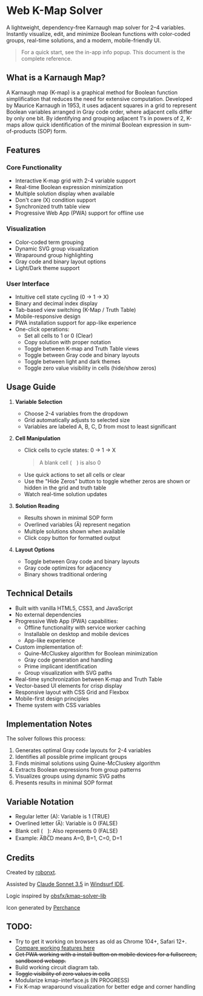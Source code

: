 # Web K-Map Solver
A lightweight, dependency-free Karnaugh map solver for 2–4 variables. Instantly visualize, edit, and minimize Boolean functions with color-coded groups, real-time solutions, and a modern, mobile-friendly UI.

> For a quick start, see the in-app info popup. This document is the complete reference.


## What is a Karnaugh Map?
A Karnaugh map (K-map) is a graphical method for Boolean function simplification that reduces the need for extensive computation. Developed by Maurice Karnaugh in 1953, it uses adjacent squares in a grid to represent Boolean variables arranged in Gray code order, where adjacent cells differ by only one bit. By identifying and grouping adjacent 1's in powers of 2, K-maps allow quick identification of the minimal Boolean expression in sum-of-products (SOP) form.


## Features

### Core Functionality
- Interactive K-map grid with 2-4 variable support
- Real-time Boolean expression minimization
- Multiple solution display when available
- Don't care (X) condition support
- Synchronized truth table view
- Progressive Web App (PWA) support for offline use

### Visualization
- Color-coded term grouping
- Dynamic SVG group visualization
- Wraparound group highlighting
- Gray code and binary layout options
- Light/Dark theme support

### User Interface
- Intuitive cell state cycling (0 → 1 → X)
- Binary and decimal index display
- Tab-based view switching (K-Map / Truth Table)
- Mobile-responsive design
- PWA installation support for app-like experience
- One-click operations:
  - Set all cells to 1 or 0 (Clear)
  - Copy solution with proper notation
  - Toggle between K-map and Truth Table views
  - Toggle between Gray code and binary layouts
  - Toggle between light and dark themes
  - Toggle zero value visibility in cells (hide/show zeros)


## Usage Guide
1. **Variable Selection**
   - Choose 2-4 variables from the dropdown
   - Grid automatically adjusts to selected size
   - Variables are labeled A, B, C, D from most to least significant

2. **Cell Manipulation**
   - Click cells to cycle states: 0 → 1 → X
      > A blank cell (ㅤ) is also 0
   - Use quick actions to set all cells or clear
   - Use the "Hide Zeros" button to toggle whether zeros are shown or hidden in the grid and truth table
   - Watch real-time solution updates

3. **Solution Reading**
   - Results shown in minimal SOP form
   - Overlined variables (A̅) represent negation
   - Multiple solutions shown when available
   - Click copy button for formatted output

4. **Layout Options**
   - Toggle between Gray code and binary layouts
   - Gray code optimizes for adjacency
   - Binary shows traditional ordering


## Technical Details
- Built with vanilla HTML5, CSS3, and JavaScript
- No external dependencies
- Progressive Web App (PWA) capabilities:
  - Offline functionality with service worker caching
  - Installable on desktop and mobile devices
  - App-like experience 
- Custom implementation of:
  - Quine-McCluskey algorithm for Boolean minimization
  - Gray code generation and handling
  - Prime implicant identification
  - Group visualization with SVG paths
- Real-time synchronization between K-map and Truth Table
- Vector-based UI elements for crisp display
- Responsive layout with CSS Grid and Flexbox
- Mobile-first design principles
- Theme system with CSS variables


## Implementation Notes
The solver follows this process:
1. Generates optimal Gray code layouts for 2-4 variables
2. Identifies all possible prime implicant groups
3. Finds minimal solutions using Quine-McCluskey algorithm
4. Extracts Boolean expressions from group patterns
5. Visualizes groups using dynamic SVG paths
6. Presents results in minimal SOP format


## Variable Notation
- Regular letter (A): Variable is 1 (TRUE)
- Overlined letter (A̅): Variable is 0 (FALSE)
- Blank cell (ㅤ): Also represents 0 (FALSE)
- Example: A̅BC̅D means A=0, B=1, C=0, D=1


## Credits
Created by [robonxt](https://github.com/robonxt).

Assisted by [Claude Sonnet 3.5](https://www.anthropic.com) in [Windsurf IDE](https://www.windsurf.ai/).

Logic inspired by [obsfx/kmap-solver-lib](https://github.com/obsfx/kmap-solver-lib)

Icon generated by [Perchance](https://perchance.org/ai-icon-generator)


## TODO:
- Try to get it working on browsers as old as Chrome 104+, Safari 12+. [Compare working features here](https://caniuse.com/?compare=chrome+104,safari+12&compareCats=CSS,HTML5,JS,JS%20API,Other,Security,SVG)
- ~~Get PWA working with a install button on mobile devices for a fullscreen, sandboxed webapp.~~ 
- Build working circuit diagram tab.
- ~~Toggle visibility of zero values in cells~~
- Modularize kmap-interface.js (IN PROGRESS)
- Fix K-map wraparound visualization for better edge and corner handling
